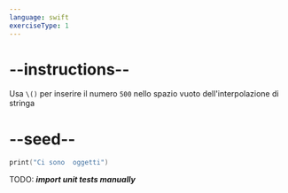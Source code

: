 ```yaml
---
language: swift
exerciseType: 1
---
```


# --instructions--

Usa `\()` per inserire il numero `500` nello spazio vuoto dell'interpolazione di stringa

# --seed--

```swift
print("Ci sono  oggetti")
```

TODO: ___import unit tests manually___
